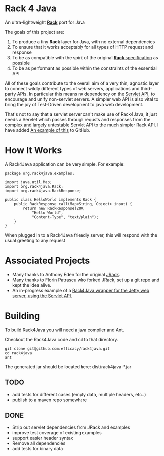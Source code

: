 # Rack 4 Java

An ultra-lightweight [**Rack**][1] port for Java

The goals of this project are:

1. To produce a tiny **Rack** layer for Java, with no external dependencies
2. To ensure that it works acceptably for all types of HTTP request and response
3. To be as compatible with the spirit of the original [**Rack** specification][2] as possible
4. To be as performant as possible within the constraints of the essential API

All of these goals contribute to the overall aim of a very thin, agnostic layer to connect wildly different types 
of web servers, applications and third-party APIs. In particular this means no dependency on the [Servlet API][3], 
to encourage and unify non-servlet servers. A simpler web API is also vital to bring the joy of Test-Driven development 
to java web development. 

That's not to say that a servlet server can't make use of Rack4Java, it just needs a Servlet which passes 
through requsts and responses from the complex and largely untestable Servlet API to the much simpler Rack API. 
I have added [An example of this][5] to GitHub.

# How It Works

A Rack4Java application can be very simple. For example:

    package org.rack4java.examples;

    import java.util.Map;
    import org.rack4java.Rack;
    import org.rack4java.RackResponse;

    public class HelloWorld implements Rack {
        public RackResponse call(Map<String, Object> input) {
            return new RackResponse(200, 
        		"Hello World", 
        		"Content-Type", "text/plain");
        }
    }
  
When plugged in to a Rack4Java friendly server, this will respond with the usual greeting to any request

# Associated Projects

* Many thanks to Anthony Eden for the original [JRack][4].
* Many thanks to Florin Patrascu who forked JRack, set up [a git repo][5] and kept the idea alive. 
* An in-progress example of a [Rack4Java wrapper for the Jetty web server, using the Servlet API][6].

# Building

To build Rack4Java you will need a java compiler and Ant.

Checkout the Rack4Java code and cd to that directory.

    git clone git@github.com:efficacy/rack4java.git
    cd rack4java
    ant

The generated jar should be located here: dist/rack4java-*.jar

TODO
----

* add tests for different cases (empty data, multiple headers, etc..)
* publish to a maven repo somewhere

DONE
----

* Strip out servlet dependencies from JRack and examples
* improve test coverage of existing examples
* support easier header syntax 
* Remove all dependencies
* add tests for binary data


[1]: http://rack.rubyforge.org
[2]: http://rack.rubyforge.org/doc/files/SPEC.html
[3]: http://www.oracle.com/technetwork/java/javaee/servlet/index.html
[4]: https://sourceforge.net/projects/approvaltests/files/
[5]: https://github.com/florinpatrascu/jrack
[6]: https://github.com/efficacy/jrack-jetty

